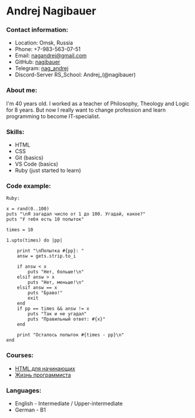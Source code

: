 # Andrej Nagibauer

### Contact information:

* Location: Omsk, Russia
* Phone: +7-983-563-07-51
* Email: nagandrej@gmail.com
* GitHub: [nagibauer](https://github.com/nagibauer)
* Telegram: [nag_andrej](https://t.me/nag_andrej)
* Discord-Server RS_School: Andrej_(@nagibauer)

### About me:

I'm 40 years old. I worked as a teacher of Philosophy, Theology and Logic for 8 years. But now I really want to change profession and learn programming to become IT-specialist.

### Skills:

* HTML
* CSS
* Git (basics)
* VS Code (basics)
* Ruby (just started to learn)

### Code example:

```
Ruby:

x = rand(0..100)
puts "\nЯ загадал число от 1 до 100. Угадай, какое?"
puts "У тебя есть 10 попыток"

times = 10

1.upto(times) do |pp|

	print "\nПопытка #{pp}: "
	answ = gets.strip.to_i

	if answ < x
		puts "Нет, больше!\n"
	elsif answ > x
		puts "Нет, меньше!\n"
	elsif answ == x 
		puts "Браво!"
		exit
	end
	if pp == times && answ != x
		puts "Так и не угадал"
		puts "Правильный ответ: #{x}"
	end

	print "Осталось попыток #{times - pp}\n"
end
```

### Courses:

* [HTML для начинающих](https://ru.code-basics.com/languages/html)
* [Жизнь программиста](https://ru.hexlet.io/courses/prog-life)

### Languages:

* English - Intermediate / Upper-intermediate
* German - B1
